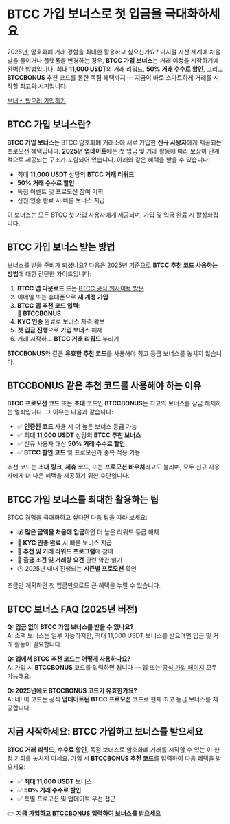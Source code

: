 <h1>BTCC 가입 보너스로 첫 입금을 극대화하세요</h1>
<p>2025년, 암호화폐 거래 경험을 최대한 활용하고 싶으신가요? 디지털 자산 세계에 처음 발을 들이거나 플랫폼을 변경하는 경우, <strong>BTCC 가입 보너스</strong>는 거래 여정을 시작하기에 완벽한 방법입니다. 최대 <strong>11,000 USDT</strong>의 거래 리워드, <strong>50% 거래 수수료 할인</strong>, 그리고 <strong>BTCCBONUS</strong> 추천 코드를 통한 독점 혜택까지 — 지금이 바로 스마트하게 거래를 시작할 최고의 시기입니다.</p>
<p><a href="https://partner.btcc.com/us/c/BTCCBONUS/9303" target="_blank">보너스 받으러 가입하기</a></p>
<img src="https://images.mirror-media.xyz/publication-images/Vppr_T52t1oqRKt5Adhiz.png?height=960&amp;width=1920" decoding="async" data-nimg="fill" class="css-xah9so" style="position:absolute;top:0;left:0;bottom:0;right:0;box-sizing:border-box;padding:0;border:none;margin:auto;display:block;width:0;height:0;min-width:100%;max-width:100%;min-height:100%;max-height:100%">

<h2>BTCC 가입 보너스란?</h2>
<p><strong>BTCC 가입 보너스</strong>는 BTCC 암호화폐 거래소에 새로 가입한 <strong>신규 사용자</strong>에게 제공되는 프로모션 혜택입니다. <strong>2025년 업데이트</strong>에는 첫 입금 및 거래 활동에 따라 보상이 단계적으로 제공되는 구조가 포함되어 있습니다. 아래와 같은 혜택을 받을 수 있습니다:</p>
<ul>
<li>최대 <strong>11,000 USDT</strong> 상당의 <strong>BTCC 거래 리워드</strong></li>
<li><strong>50% 거래 수수료 할인</strong></li>
<li>독점 이벤트 및 프로모션 참여 기회</li>
<li>신원 인증 완료 시 빠른 보너스 지급</li>
</ul>
<p>이 보너스는 모든 BTCC 첫 가입 사용자에게 제공되며, 가입 및 입금 완료 시 활성화됩니다.</p>

<h2>BTCC 가입 보너스 받는 방법</h2>
<p>보너스를 받을 준비가 되셨나요? 다음은 2025년 기준으로 <strong>BTCC 추천 코드 사용하는 방법</strong>에 대한 간단한 가이드입니다:</p>
<ol>
<li><strong>BTCC 앱 다운로드</strong> 또는 <a href="https://partner.btcc.com/us/c/BTCCBONUS/9303">BTCC 공식 웹사이트 방문</a></li>
<li>이메일 또는 휴대폰으로 <strong>새 계정 가입</strong></li>
<li><strong>BTCC 앱 추천 코드 입력</strong>:<br>🔑 <strong>BTCCBONUS</strong></li>
<li><strong>KYC 인증</strong> 완료로 보너스 자격 확보</li>
<li><strong>첫 입금 진행</strong>으로 <strong>가입 보너스</strong> 해제</li>
<li>거래 시작하고 <strong>BTCC 거래 리워드</strong> 누리기</li>
</ol>
<p><strong>BTCCBONUS</strong>와 같은 <strong>유효한 추천 코드</strong>를 사용해야 최고 등급 보너스를 놓치지 않습니다.</p>

<h2>BTCCBONUS 같은 추천 코드를 사용해야 하는 이유</h2>
<p><strong>BTCC 프로모션 코드</strong> 또는 <strong>초대 코드</strong>인 <strong>BTCCBONUS</strong>는 최고의 보너스를 잠금 해제하는 열쇠입니다. 그 이유는 다음과 같습니다:</p>
<ul>
<li>✅ <strong>인증된 코드</strong> 사용 시 더 높은 보너스 등급 가능</li>
<li>✅ 최대 <strong>11,000 USDT</strong> 상당의 <strong>BTCC 추천 보너스</strong></li>
<li>✅ 신규 사용자 대상 <strong>50% 거래 수수료 할인</strong></li>
<li>✅ <strong>BTCC 할인 코드</strong> 및 프로모션과 중복 적용 가능</li>
</ul>
<p>추천 코드는 <strong>초대 링크</strong>, <strong>제휴 코드</strong>, 또는 <strong>프로모션 바우처</strong>라고도 불리며, 모두 신규 사용자에게 더 나은 혜택을 제공하기 위한 수단입니다.</p>

<h2>BTCC 가입 보너스를 최대한 활용하는 팁</h2>
<p>BTCC 경험을 극대화하고 싶다면 다음 팁을 따라 보세요:</p>
<ul>
<li>💰 <strong>많은 금액을 처음에 입금</strong>하면 더 높은 리워드 등급 해제</li>
<li>🎯 <strong>KYC 인증 완료</strong> 시 빠른 보너스 지급</li>
<li>🔁 <strong>추천 및 거래 리워드 프로그램</strong>에 참여</li>
<li>🧠 <strong>출금 조건 및 거래량 요건</strong> 관련 약관 읽기</li>
<li>🕒 2025년 내내 진행되는 <strong>시즌별 프로모션</strong> 확인</li>
</ul>
<p>조금만 계획하면 첫 입금만으로도 큰 혜택을 누릴 수 있습니다.</p>

<h2>BTCC 보너스 FAQ (2025년 버전)</h2>
<p><strong>Q: 입금 없이 BTCC 가입 보너스를 받을 수 있나요?</strong><br>
A: 소액 보너스는 일부 가능하지만, 최대 11,000 USDT 보너스를 받으려면 입금 및 거래 활동이 필요합니다.</p>
<p><strong>Q: 앱에서 BTCC 추천 코드는 어떻게 사용하나요?</strong><br>
A: 가입 시 <strong>BTCCBONUS</strong> 코드를 입력하면 됩니다 — 앱 또는 <a href="https://partner.btcc.com/us/c/BTCCBONUS/9303">공식 가입 페이지</a> 모두 가능해요.</p>
<p><strong>Q: 2025년에도 BTCCBONUS 코드가 유효한가요?</strong><br>
A: 네! 이 코드는 공식 <strong>업데이트된 BTCC 프로모션 코드</strong>로 현재 최고 등급 보너스를 제공합니다.</p>

<h2>지금 시작하세요: BTCC 가입하고 보너스를 받으세요</h2>
<p><strong>BTCC 거래 리워드</strong>, <strong>수수료 할인</strong>, 독점 보너스로 암호화폐 거래를 시작할 수 있는 이 한정 기회를 놓치지 마세요. 가입 시 <strong>BTCCBONUS 추천 코드</strong>를 입력하여 다음 혜택을 받으세요:</p>
<ul>
<li>✅ <strong>최대 11,000 USDT</strong> 보너스</li>
<li>✅ <strong>50% 거래 수수료 할인</strong></li>
<li>✅ 특별 프로모션 및 업데이트 우선 접근</li>
</ul>
<p>👉 <a href="https://partner.btcc.com/us/c/BTCCBONUS/9303"><strong>지금 가입하고 BTCCBONUS 입력하여 보너스를 받으세요</strong></a></p>
